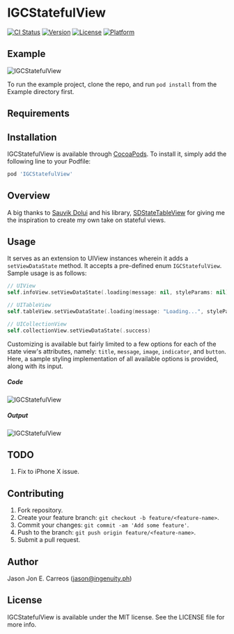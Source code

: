 # IGCStatefulView

[![CI Status](http://img.shields.io/travis/jason-ingenuity/IGCStatefulView.svg?style=flat)](https://travis-ci.org/jason-ingenuity/IGCStatefulView)
[![Version](https://img.shields.io/cocoapods/v/IGCStatefulView.svg?style=flat)](http://cocoapods.org/pods/IGCStatefulView)
[![License](https://img.shields.io/cocoapods/l/IGCStatefulView.svg?style=flat)](http://cocoapods.org/pods/IGCStatefulView)
[![Platform](https://img.shields.io/cocoapods/p/IGCStatefulView.svg?style=flat)](http://cocoapods.org/pods/IGCStatefulView)

## Example

![IGCStatefulView](https://github.com/jason-ingenuity/IGCStatefulView/blob/master/Screens/stateview.gif)

To run the example project, clone the repo, and run `pod install` from the Example directory first.

## Requirements

## Installation

IGCStatefulView is available through [CocoaPods](http://cocoapods.org). To install
it, simply add the following line to your Podfile:

```ruby
pod 'IGCStatefulView'
```

## Overview

A big thanks to [Sauvik Dolui](https://github.com/sauvikdolui) and his library, [SDStateTableView](https://github.com/sauvikdolui/SDStateTableView) for giving me the inspiration to create my own take on stateful views.

## Usage

It serves as an extension to UIView instances wherein it adds a `setViewDataState` method. It accepts a pre-defined enum `IGCStatefulView`. Sample usage is as follows:

```swift
// UIView
self.infoView.setViewDataState(.loading(message: nil, styleParams: nil))

// UITableView
self.tableView.setViewDataState(.loading(message: "Loading...", styleParams: nil))

// UICollectionView
self.collectionView.setViewDataState(.success)
```

Customizing is available but fairly limited to a few options for each of the state view's attributes, namely: `title`, `message`, `image`, `indicator`, and `button`. Here, a sample styling implementation of all available options is provided, along with its input.

##### Code

![IGCStatefulView](https://github.com/jason-ingenuity/IGCStatefulView/blob/master/Screens/alloptions.png)

##### Output

![IGCStatefulView](https://github.com/jason-ingenuity/IGCStatefulView/blob/master/Screens/alloptions.gif)


## TODO

1. Fix to iPhone X issue.

## Contributing

1. Fork repository.
2. Create your feature branch: `git checkout -b feature/<feature-name>`.
3. Commit your changes: `git commit -am 'Add some feature'`.
4. Push to the branch: `git push origin feature/<feature-name>`.
5. Submit a pull request.

## Author

Jason Jon E. Carreos (jason@ingenuity.ph)

## License

IGCStatefulView is available under the MIT license. See the LICENSE file for more info.

